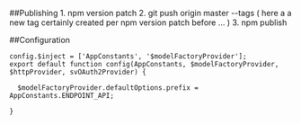 ##Publishing
    1. npm version patch
    2. git push origin master --tags ( here a a new tag certainly created per npm version patch before ... )
    3. npm publish

##Configuration

    config.$inject = ['AppConstants', '$modelFactoryProvider'];
    export default function config(AppConstants, $modelFactoryProvider, $httpProvider, svOAuth2Provider) {
    
      $modelFactoryProvider.defaultOptions.prefix = AppConstants.ENDPOINT_API;
    
    }
